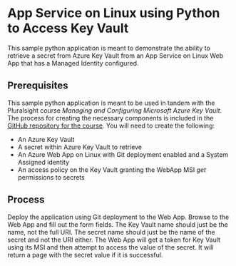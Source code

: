 # App Service on Linux using Python to Access Key Vault

This sample python application is meant to demonstrate the ability to retrieve a secret from Azure Key Vault from an App Service on Linux Web App that has a Managed Identity configured.

## Prerequisites

This sample python application is meant to be used in tandem with the Pluralsight course *Managing and Configuring Microsoft Azure Key Vault*.  The process for creating the necessary components is included in the [GitHub repository for the course](https://github.com/ned1313/Configuring-and-Managing-Microsoft-Azure-Key-Vault).  You will need to create the following:

- An Azure Key Vault
- A secret within Azure Key Vault to retrieve
- An Azure Web App on Linux with Git deployment enabled and a System Assigned identity
- An access policy on the Key Vault granting the WebApp MSI *get* permissions to secrets

##  Process

Deploy the application using Git deployment to the Web App.  Browse to the Web App and fill out the form fields.  The Key Vault name should just be the name, not the full URI.  The secret name should just be the name of the secret and not the URI either.  The Web App will get a token for Key Vault using its MSI and then attempt to access the value of the secret.  It will return a page with the secret value if it is successful.